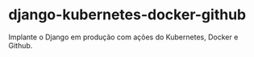 # django-kubernetes-docker-github
Implante o Django em produção com ações do Kubernetes, Docker e Github.
